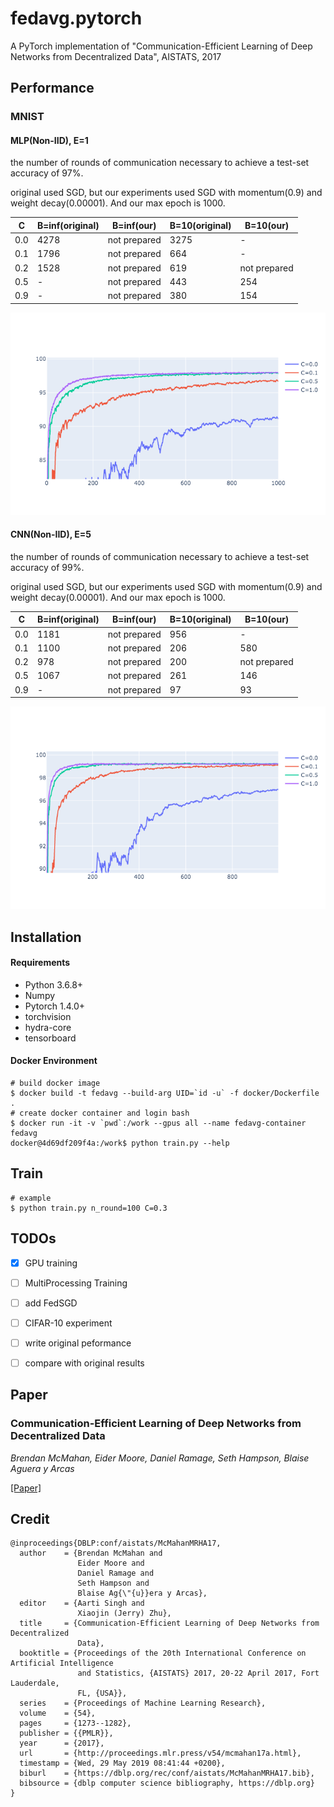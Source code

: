 # fedavg.pytorch
A PyTorch implementation of "Communication-Efficient Learning of Deep Networks from Decentralized Data", AISTATS, 2017


## Performance

### MNIST



#### MLP(Non-IID), E=1

the number of rounds of communication necessary to achieve a test-set accuracy of 97%.

original used SGD, but our experiments used SGD with momentum(0.9) and weight decay(0.00001). And our max epoch is 1000.

| C    | B=inf(original) | B=inf(our)   | B=10(original) | B=10(our)    |
| ---- | --------------- | ------------ | -------------- | ------------ |
| 0.0  | 4278            | not prepared | 3275           | -            |
| 0.1  | 1796            | not prepared | 664            | -            |
| 0.2  | 1528            | not prepared | 619            | not prepared |
| 0.5  | -               | not prepared | 443            | 254          |
| 0.9  | -               | not prepared | 380            | 154          |

![FedAvg_MLP_Non_IID_MNIST](./data/readme/FedAvg_MLP_Non_IID_MNIST.png)

#### CNN(Non-IID), E=5

the number of rounds of communication necessary to achieve a test-set accuracy of 99%.

original used SGD, but our experiments used SGD with momentum(0.9) and weight decay(0.00001). And our max epoch is 1000.

| C    | B=inf(original) | B=inf(our)   | B=10(original) | B=10(our)    |
| ---- | --------------- | ------------ | -------------- | ------------ |
| 0.0  | 1181            | not prepared | 956            | -            |
| 0.1  | 1100            | not prepared | 206            | 580          |
| 0.2  | 978             | not prepared | 200            | not prepared |
| 0.5  | 1067            | not prepared | 261            | 146          |
| 0.9  | -               | not prepared | 97             | 93           |

![FedAvg_CNN_Non_IID_MNIST](./data/readme/FedAvg_CNN_Non_IID_MNIST.png)





## Installation

#### Requirements
- Python 3.6.8+
- Numpy
- Pytorch 1.4.0+
- torchvision
- hydra-core
- tensorboard

#### Docker Environment
```shell
# build docker image
$ docker build -t fedavg --build-arg UID=`id -u` -f docker/Dockerfile .
# create docker container and login bash
$ docker run -it -v `pwd`:/work --gpus all --name fedavg-container fedavg
docker@4d69df209f4a:/work$ python train.py --help
```

## Train
```shell
# example
$ python train.py n_round=100 C=0.3
```


## TODOs
- [x] GPU training
- [ ] MultiProcessing Training
- [ ] add FedSGD
- [ ] CIFAR-10 experiment
- [ ] write original peformance
- [ ] compare with original results 


## Paper
### Communication-Efficient Learning of Deep Networks from Decentralized Data
_Brendan McMahan, Eider Moore, Daniel Ramage, Seth Hampson,  Blaise Aguera y Arcas_ <br>

[[Paper]](https://arxiv.org/abs/1602.05629)

## Credit
```
@inproceedings{DBLP:conf/aistats/McMahanMRHA17,
  author    = {Brendan McMahan and
               Eider Moore and
               Daniel Ramage and
               Seth Hampson and
               Blaise Ag{\"{u}}era y Arcas},
  editor    = {Aarti Singh and
               Xiaojin (Jerry) Zhu},
  title     = {Communication-Efficient Learning of Deep Networks from Decentralized
               Data},
  booktitle = {Proceedings of the 20th International Conference on Artificial Intelligence
               and Statistics, {AISTATS} 2017, 20-22 April 2017, Fort Lauderdale,
               FL, {USA}},
  series    = {Proceedings of Machine Learning Research},
  volume    = {54},
  pages     = {1273--1282},
  publisher = {{PMLR}},
  year      = {2017},
  url       = {http://proceedings.mlr.press/v54/mcmahan17a.html},
  timestamp = {Wed, 29 May 2019 08:41:44 +0200},
  biburl    = {https://dblp.org/rec/conf/aistats/McMahanMRHA17.bib},
  bibsource = {dblp computer science bibliography, https://dblp.org}
}
```
